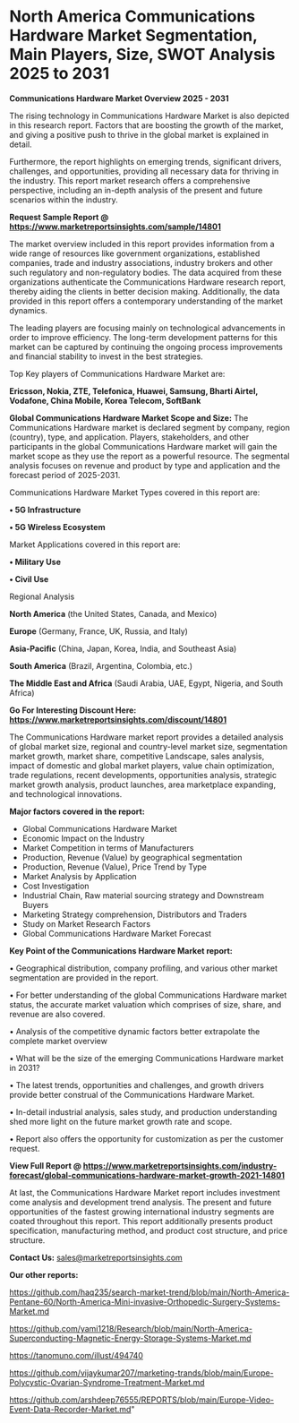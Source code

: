 # North America Communications Hardware Market Segmentation, Main Players, Size, SWOT Analysis 2025 to 2031

<Strong> Communications Hardware Market Overview 2025 - 2031</strong>

The rising technology in Communications Hardware Market is also depicted in this research report. Factors that are boosting the growth of the market, and giving a positive push to thrive in the global market is explained in detail.

Furthermore, the report highlights on emerging trends, significant drivers, challenges, and opportunities, providing all necessary data for thriving in the industry. This report market research offers a comprehensive perspective, including an in-depth analysis of the present and future scenarios within the industry.

<strong>Request Sample Report @ <a href=https://www.marketreportsinsights.com/sample/14801>https://www.marketreportsinsights.com/sample/14801</a></strong>

The market overview included in this report provides information from a wide range of resources like government organizations, established companies, trade and industry associations, industry brokers and other such regulatory and non-regulatory bodies. The data acquired from these organizations authenticate the Communications Hardware research report, thereby aiding the clients in better decision making. Additionally, the data provided in this report offers a contemporary understanding of the market dynamics.

The leading players are focusing mainly on technological advancements in order to improve efficiency. The long-term development patterns for this market can be captured by continuing the ongoing process improvements and financial stability to invest in the best strategies.

Top Key players of Communications Hardware Market are:

<strong>Ericsson, Nokia, ZTE, Telefonica, Huawei, Samsung, Bharti Airtel, Vodafone, China Mobile, Korea Telecom, SoftBank</strong>

<strong><b>Global Communications Hardware Market Scope and Size:</b></strong>
The Communications Hardware market is declared segment by company, region (country), type, and application. Players, stakeholders, and other participants in the global Communications Hardware market will gain the market scope as they use the report as a powerful resource. The segmental analysis focuses on revenue and product by type and application and the forecast period of 2025-2031.

Communications Hardware Market Types covered in this report are:

<strong>• 5G Infrastructure

• 5G Wireless Ecosystem</strong>

Market Applications covered in this report are:

<strong>• Military Use

• Civil Use</strong> 

Regional Analysis

<strong>North America</strong> (the United States, Canada, and Mexico)

<strong>Europe</strong> (Germany, France, UK, Russia, and Italy)

<strong>Asia-Pacific</strong> (China, Japan, Korea, India, and Southeast Asia)

<strong>South America</strong> (Brazil, Argentina, Colombia, etc.)

<strong>The Middle East and Africa</strong> (Saudi Arabia, UAE, Egypt, Nigeria, and South Africa)

<strong>Go For Interesting Discount Here: <a href=https://www.marketreportsinsights.com/discount/14801>https://www.marketreportsinsights.com/discount/14801</a></strong>

The Communications Hardware market report provides a detailed analysis of global market size, regional and country-level market size, segmentation market growth, market share, competitive Landscape, sales analysis, impact of domestic and global market players, value chain optimization, trade regulations, recent developments, opportunities analysis, strategic market growth analysis, product launches, area marketplace expanding, and technological innovations.

<strong><b>Major factors covered in the report:</b></strong>
<ul>
  <li>Global Communications Hardware Market </li>
  <li>Economic Impact on the Industry</li>
  <li>Market Competition in terms of Manufacturers</li>
  <li>Production, Revenue (Value) by geographical segmentation</li>
  <li>Production, Revenue (Value), Price Trend by Type</li>
  <li>Market Analysis by Application</li>
  <li>Cost Investigation</li>
  <li>Industrial Chain, Raw material sourcing strategy and Downstream Buyers</li>
  <li>Marketing Strategy comprehension, Distributors and Traders</li>
  <li>Study on Market Research Factors</li>
  <li>Global Communications Hardware Market Forecast</li>
</ul>

<strong><b>Key Point of the Communications Hardware Market report:</b></strong>

• Geographical distribution, company profiling, and various other market segmentation are provided in the report.

• For better understanding of the global Communications Hardware market status, the accurate market valuation which comprises of size, share, and revenue are also covered.

• Analysis of the competitive dynamic factors better extrapolate the complete market overview

• What will be the size of the emerging Communications Hardware market in 2031?

• The latest trends, opportunities and challenges, and growth drivers provide better construal of the Communications Hardware Market.

• In-detail industrial analysis, sales study, and production understanding shed more light on the future market growth rate and scope.

• Report also offers the opportunity for customization as per the customer request.

<strong><b>View Full Report @ <a href=https://www.marketreportsinsights.com/industry-forecast/global-communications-hardware-market-growth-2021-14801>https://www.marketreportsinsights.com/industry-forecast/global-communications-hardware-market-growth-2021-14801</a></b></strong>


At last, the Communications Hardware Market report includes investment come analysis and development trend analysis. The present and future opportunities of the fastest growing international industry segments are coated throughout this report. This report additionally presents product specification, manufacturing method, and product cost structure, and price structure.

<strong>Contact Us:</strong>
sales@marketreportsinsights.com

<strong>Our other reports:</strong>

<a href=https://github.com/haq235/search-market-trend/blob/main/North-America-Pentane-60/North-America-Mini-invasive-Orthopedic-Surgery-Systems-Market.md>https://github.com/haq235/search-market-trend/blob/main/North-America-Pentane-60/North-America-Mini-invasive-Orthopedic-Surgery-Systems-Market.md</a>

<a href=https://github.com/yami1218/Research/blob/main/North-America-Superconducting-Magnetic-Energy-Storage-Systems-Market.md>https://github.com/yami1218/Research/blob/main/North-America-Superconducting-Magnetic-Energy-Storage-Systems-Market.md</a>

<a href=https://tanomuno.com/illust/494740>https://tanomuno.com/illust/494740</a>

<a href=https://github.com/vijaykumar207/marketing-trands/blob/main/Europe-Polycystic-Ovarian-Syndrome-Treatment-Market.md>https://github.com/vijaykumar207/marketing-trands/blob/main/Europe-Polycystic-Ovarian-Syndrome-Treatment-Market.md</a>

<a href=https://github.com/arshdeep76555/REPORTS/blob/main/Europe-Video-Event-Data-Recorder-Market.md>https://github.com/arshdeep76555/REPORTS/blob/main/Europe-Video-Event-Data-Recorder-Market.md</a>"
